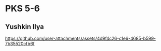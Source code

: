 # PKS 5-6
## Yushkin Ilya


https://github.com/user-attachments/assets/4d9f4c26-c1e6-4685-b599-7b35520cfb6f

